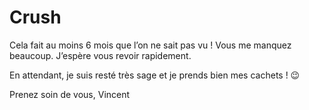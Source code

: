 # Crush

Cela fait au moins 6 mois que l’on ne sait pas vu ! Vous me manquez beaucoup. J’espère vous revoir rapidement.

En attendant, je suis resté très sage et je prends bien mes cachets ! 😉

Prenez soin de vous,
Vincent 
